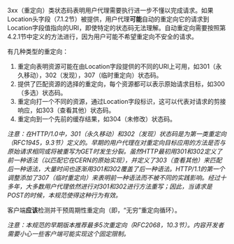 3xx（重定向）类状态码表明用户代理需要执行进一步不懂以完成请求。如果Location头字段（7.1.2节）被提供，用户代理**可能**自动的重定向它的请求到Location字段值指向的URI，即使特定的状态码无法理解。自动重定向需要按照第4.2.1节中定义的方法进行，因为用户可能不希望重定向不安全的请求。

有几种类型的重定向：

1. 重定向表明资源可能在由Location字段提供的不同的URI上可用，如301（永久移动），302（发现），307（临时重定向）状态码。
2. 提供了匹配资源的选择的重定向，每个资源都可以表示原始请求目标，如300（多选）状态码。
3. 重定向打一个不同的资源，通过Location字段标识，这可以代表对请求的剪接响应，如303（查看其他）状态码。
4. 重定向到一个先前的缓存结果，如304（未修改）状态码。 

*注意：在HTTP/1.0中，301（永久移动）和302（发现）状态码是为第一类重定向（RFC1945，9.3节）定义的。早期的用户代理在对重定向目标应用的方法是否与原始请求相同或将被重写为GET时发生分裂。虽然HTTP最初用301和302定义了前一种语法（以匹配它在CERN的原始实现），并定义了303（查看其他）来匹配后一种语法，大量时间也逐渐用301和302覆盖了后一种语法。HTTP/1.1的第一个调整添加了307（临时重定向）来表明前一种语法而不被不同的实践影响。经过十多年，大多数用户代理依然进行对301和302进行方法重写；因此，当请求是POST的时候，本规范使得这种行为有效。*

客户端**应该**检测并干预周期性重定向（即，“无穷”重定向循环）。

*注意：本规范的早期版本推荐最多5次重定向（RFC2068，10.3节）。内容开发者需要小心一些客户端可能实现这个固定限制。*